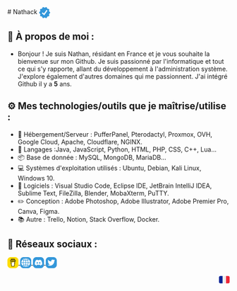 <p align="left">
# Nathack <a href="https://nathack.fr" target="_blank">
    <img align="center" src="/images/certified.png" width="25" height="25"></img>
  </a>

## 🎩 À propos de moi :
- Bonjour ! Je suis Nathan, résidant en France et je vous souhaite la bienvenue sur mon Github. Je suis passionné par l'informatique et tout ce qui s'y rapporte, allant du développement à l'administration système. J'explore également d'autres domaines qui me passionnent. J'ai intégré Github il y a **5** ans.

## ⚙️ Mes technologies/outils que je maîtrise/utilise :
- 💾 Hébergement/Serveur : PufferPanel, Pterodactyl, Proxmox, OVH, Google Cloud, Apache, Cloudflare, NGINX.
- 📃 Langages :Java, JavaScript, Python, HTML, PHP, CSS, C++, Lua...
- 📦 Base de donnée : MySQL, MongoDB, MariaDB...
- 💻 Systèmes d'exploitation utilisés : Ubuntu, Debian, Kali Linux, Windows 10.
- 🔨 Logiciels : Visual Studio Code, Eclipse IDE, JetBrain IntelliJ IDEA, Sublime Text, FileZilla, Blender, MobaXterm, PuTTY.
- ✏️ Conception : Adobe Photoshop, Adobe Illustrator, Adobe Premier Pro, Canva, Figma. 
- 📚 Autre : Trello, Notion, Stack Overflow, Docker.

## 🔗 Réseaux sociaux :
<p align="left">
  <a href="https://www.buymeacoffee.com/nathack" target="_blank">
    <img align="center" src="/images/coffee.png" width="25" height="25"></img>
  </a>
  <a href="https://nathack.fr" target="_blank">
    <img align="center" src="/images/site.png" width="25" height="25"></img>
  </a>
  <a href="https://discord.gg/pFF5y7BX" target="_blank">
    <img align="center" src="/images/server-discord.png" width="25" height="25"></img>
  </a>
  <a href="https://twitter.com/Nathack_" target="_blank">
     <img align="center" src="/images/twitter.png" width="25" height="25"></img>
  </a></p>
<p align="center"><img align="right" src="/images/french.png"></img></p> 
